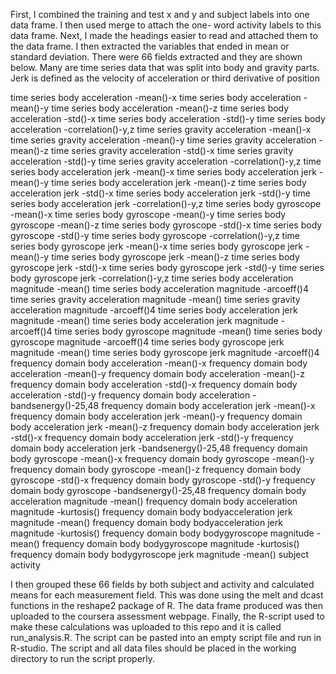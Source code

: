 First, I combined the training and test x and y and subject labels into one data frame.  I then used merge to attach the one- word activity labels to this data frame.  Next, I made the headings easier to read and attached them to the data frame.
I then extracted the variables that ended in mean or standard deviation.  There were 66 fields extracted and they are shown below.  Many are time series data that was split into body and gravity parts.  Jerk is defined as the velocity of acceleration or third derivative of position

time series body acceleration -mean()-x
time series body acceleration -mean()-y
time series body acceleration -mean()-z
time series body acceleration -std()-x
time series body acceleration -std()-y
time series body acceleration -correlation()-y,z
time series gravity acceleration -mean()-x
time series gravity acceleration -mean()-y
time series gravity acceleration -mean()-z
time series gravity acceleration -std()-x
time series gravity acceleration -std()-y
time series gravity acceleration -correlation()-y,z
time series body acceleration jerk -mean()-x
time series body acceleration jerk -mean()-y
time series body acceleration jerk -mean()-z
time series body acceleration jerk -std()-x
time series body acceleration jerk -std()-y
time series body acceleration jerk -correlation()-y,z
time series body gyroscope -mean()-x
time series body gyroscope -mean()-y
time series body gyroscope -mean()-z
time series body gyroscope -std()-x
time series body gyroscope -std()-y
time series body gyroscope -correlation()-y,z
time series body gyroscope jerk -mean()-x
time series body gyroscope jerk -mean()-y
time series body gyroscope jerk -mean()-z
time series body gyroscope jerk -std()-x
time series body gyroscope jerk -std()-y
time series body gyroscope jerk -correlation()-y,z
time series body acceleration magnitude -mean()
time series body acceleration magnitude -arcoeff()4
time series gravity acceleration magnitude -mean()
time series gravity acceleration magnitude -arcoeff()4
time series body acceleration jerk magnitude -mean()
time series body acceleration jerk magnitude -arcoeff()4
time series body gyroscope magnitude -mean()
time series body gyroscope magnitude -arcoeff()4
time series body gyroscope jerk magnitude -mean()
time series body gyroscope jerk magnitude -arcoeff()4
frequency domain body acceleration -mean()-x
frequency domain body acceleration -mean()-y
frequency domain body acceleration -mean()-z
frequency domain body acceleration -std()-x
frequency domain body acceleration -std()-y
frequency domain body acceleration -bandsenergy()-25,48
frequency domain body acceleration jerk -mean()-x
frequency domain body acceleration jerk -mean()-y
frequency domain body acceleration jerk -mean()-z
frequency domain body acceleration jerk -std()-x
frequency domain body acceleration jerk -std()-y
frequency domain body acceleration jerk -bandsenergy()-25,48
frequency domain body gyroscope -mean()-x
frequency domain body gyroscope -mean()-y
frequency domain body gyroscope -mean()-z
frequency domain body gyroscope -std()-x
frequency domain body gyroscope -std()-y
frequency domain body gyroscope -bandsenergy()-25,48
frequency domain body acceleration magnitude -mean()
frequency domain body acceleration magnitude -kurtosis()
frequency domain body bodyacceleration jerk magnitude -mean()
frequency domain body bodyacceleration jerk magnitude -kurtosis()
frequency domain body bodygyroscope magnitude -mean()
frequency domain body bodygyroscope magnitude -kurtosis()
frequency domain body bodygyroscope jerk magnitude -mean()
subject
activity

I then grouped these 66 fields by both subject and activity and calculated means for each measurement field.  This was done using the melt and dcast functions in the reshape2 package of R.  The data frame produced was then uploaded to the coursera assessment webpage.
Finally, the R-script used to make these calculations was uploaded to this repo and it is called run_analysis.R.  The script can be pasted into an empty script file and run in R-studio.  The script and all data files should be placed in the working directory to run the script properly.

